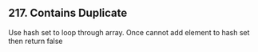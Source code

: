 ## 217. Contains Duplicate
Use hash set to loop through array. Once cannot add element to hash set then return false
